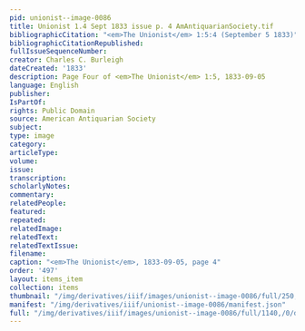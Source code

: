 ```yaml
---
pid: unionist--image-0086
title: Unionist 1.4 Sept 1833 issue p. 4 AmAntiquarianSociety.tif
bibliographicCitation: "<em>The Unionist</em> 1:5:4 (September 5 1833)"
bibliographicCitationRepublished: 
fullIssueSequenceNumber: 
creator: Charles C. Burleigh
dateCreated: '1833'
description: Page Four of <em>The Unionist</em> 1:5, 1833-09-05
language: English
publisher: 
IsPartOf: 
rights: Public Domain
source: American Antiquarian Society
subject: 
type: image
category: 
articleType: 
volume: 
issue: 
transcription: 
scholarlyNotes: 
commentary: 
relatedPeople: 
featured: 
repeated: 
relatedImage: 
relatedText: 
relatedTextIssue: 
filename: 
caption: "<em>The Unionist</em>, 1833-09-05, page 4"
order: '497'
layout: items_item
collection: items
thumbnail: "/img/derivatives/iiif/images/unionist--image-0086/full/250,/0/default.jpg"
manifest: "/img/derivatives/iiif/unionist--image-0086/manifest.json"
full: "/img/derivatives/iiif/images/unionist--image-0086/full/1140,/0/default.jpg"
---
```

